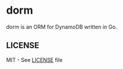 # dorm

dorm is an ORM for DynamoDB written in Go.

## LICENSE

MIT - See [LICENSE](https://github.com/hijiki51/dorm/blob/main/LICENSE) file
